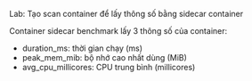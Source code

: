 Lab: Tạo scan container để lấy thông số bằng sidecar container  
  
Container sidecar benchmark lấy 3 thông số của container:  
- duration_ms: thời gian chạy (ms)  
- peak_mem_mib: bộ nhớ cao nhất dùng (MiB)  
- avg_cpu_millicores: CPU trung bình (millicores)

